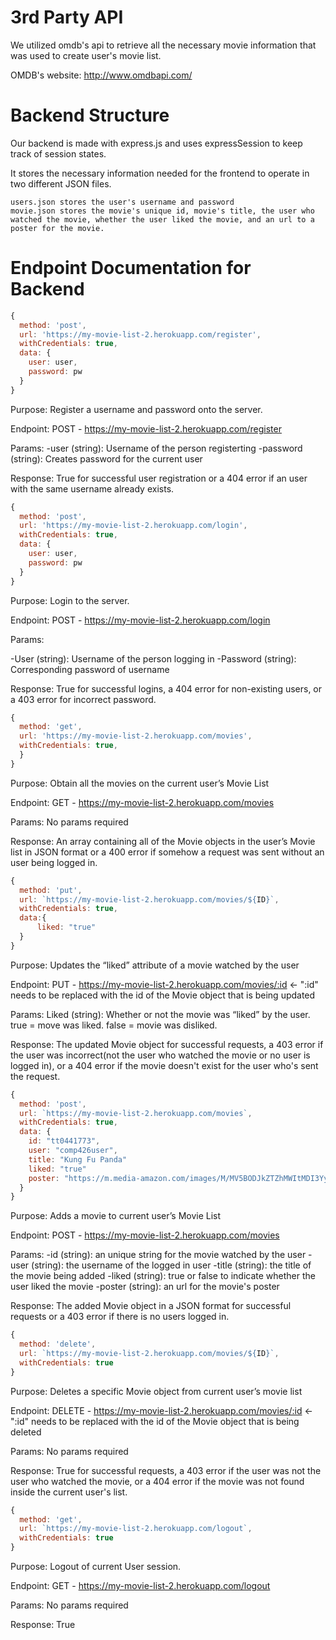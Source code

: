 # 3rd Party API

We utilized omdb's api to retrieve all the necessary movie information that was used to create user's movie list.

OMDB's website: http://www.omdbapi.com/


# Backend Structure

Our backend is made with express.js and uses expressSession to keep track of session states.

It stores the necessary information needed for the frontend to operate in two different JSON files.

	users.json stores the user's username and password
	movie.json stores the movie's unique id, movie's title, the user who watched the movie, whether the user liked the movie, and an url to a poster for the movie.


# Endpoint Documentation for Backend

```javascript
{
  method: 'post',
  url: 'https://my-movie-list-2.herokuapp.com/register',
  withCredentials: true,
  data: {
    user: user,
    password: pw
  }
}
```

Purpose: Register a username and password onto the server.

Endpoint: POST - https://my-movie-list-2.herokuapp.com/register 

Params: 
	-user (string): Username of the person registerting
	-password (string): Creates password for the current user

Response: True for successful user registration or a 404 error if an user with the same username already exists.


```javascript
{
  method: 'post',
  url: 'https://my-movie-list-2.herokuapp.com/login',
  withCredentials: true,
  data: {
    user: user,
    password: pw
  }
}
```
 
Purpose: Login to the server.

Endpoint: POST - https://my-movie-list-2.herokuapp.com/login

Params:

-User (string): Username of the person logging in
-Password (string): Corresponding password of username

Response: True for successful logins, a 404 error for non-existing users, or a 403 error for incorrect password.


```javascript
{
  method: 'get',
  url: 'https://my-movie-list-2.herokuapp.com/movies',
  withCredentials: true,
  }
}
```

Purpose: Obtain all the movies on the current user’s Movie List

Endpoint: GET - https://my-movie-list-2.herokuapp.com/movies

Params: No params required

Response: An array containing all of the Movie objects in the user’s Movie list in JSON format or a 400 error if somehow a request was sent without an user being logged in.


```javascript
{
  method: 'put',
  url: `https://my-movie-list-2.herokuapp.com/movies/${ID}`,
  withCredentials: true,
  data:{
      liked: "true"
  }
}
```

Purpose: Updates the “liked” attribute of a movie watched by the user

Endpoint: PUT - https://my-movie-list-2.herokuapp.com/movies/:id  <- ":id" needs to be replaced with the id of the Movie object that is being updated

Params:
	Liked (string): Whether or not the movie was “liked” by the user. true = move was liked. false = movie was disliked. 

Response: The updated Movie object for successful requests, a 403 error if the user was incorrect(not the user who watched the movie or no user is logged in), or a 404 error if the movie doesn't exist for the user who's sent the request.


```javascript
{
  method: 'post',
  url: `https://my-movie-list-2.herokuapp.com/movies`,
  withCredentials: true,
  data: {
    id: "tt0441773",
    user: "comp426user",
    title: "Kung Fu Panda"
    liked: "true"
    poster: "https://m.media-amazon.com/images/M/MV5BODJkZTZhMWItMDI3Yy00ZWZlLTk4NjQtOTI1ZjU5NjBjZTVjXkEyXkFqcGdeQXVyODE5NzE3OTE@._V1_SX300.jpg"
  }
}
```

Purpose: Adds a movie to current user’s Movie List

Endpoint: POST - https://my-movie-list-2.herokuapp.com/movies

Params:
-id (string): an unique string for the movie watched by the user
-user (string): the username of the logged in user
-title (string): the title of the movie being added
-liked (string): true or false to indicate whether the user liked the movie
-poster (string): an url for the movie's poster

Response: The added Movie object in a JSON format for successful requests or a 403 error if there is no users logged in.


```javascript
{
  method: 'delete',
  url: `https://my-movie-list-2.herokuapp.com/movies/${ID}`,
  withCredentials: true
}
```

Purpose: Deletes a specific Movie object from current user’s movie list

Endpoint: DELETE - https://my-movie-list-2.herokuapp.com/movies/:id  <- ":id" needs to be replaced with the id of the Movie object that is being deleted

Params: No params required

Response: True for successful requests, a 403 error if the user was not the user who watched the movie, or a 404 error if the movie was not found inside the current user's list.


```javascript
{
  method: 'get',
  url: `https://my-movie-list-2.herokuapp.com/logout`,
  withCredentials: true
}
```

Purpose: Logout of current User session.

Endpoint: GET - https://my-movie-list-2.herokuapp.com/logout

Params: No params required

Response: True

